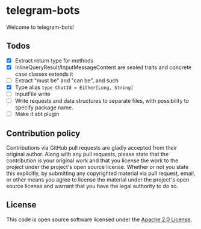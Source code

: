 # telegram-bots

Welcome to telegram-bots!

## Todos
- [X] Extract return type for methods
- [X] InlineQueryResult/InputMessageContent are sealed traits and concrete case classes extends it
- [ ] Extract "must be" and "can be", and such
- [X] Type alias `type ChatId = Either[Long, String]`
- [ ] InputFile write
- [ ] Write requests and data structures to separate files, with possibility to specify package name.
- [ ] Make it sbt plugin

## Contribution policy

Contributions via GitHub pull requests are gladly accepted from their original author. Along with any pull requests, please state that the contribution is your original work and that you license the work to the project under the project's open source license. Whether or not you state this explicitly, by submitting any copyrighted material via pull request, email, or other means you agree to license the material under the project's open source license and warrant that you have the legal authority to do so.

## License

This code is open source software licensed under the [Apache 2.0 License](http://www.apache.org/licenses/LICENSE-2.0).
